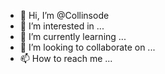 - 👋 Hi, I’m @Collinsode
- 👀 I’m interested in ...
- 🌱 I’m currently learning ...
- 💞️ I’m looking to collaborate on ...
- 📫 How to reach me ...

<!---
Collinsode/Collinsode is a ✨ special ✨ repository because its `README.md` (this file) appears on your GitHub profile.
You can click the Preview link to take a look at your changes.
--->
